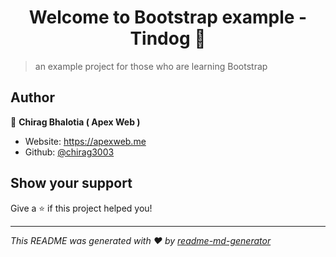 <h1 align="center">Welcome to Bootstrap example - Tindog 👋</h1>
<p>
</p>

> an example project for those who are learning Bootstrap

## Author

👤 **Chirag Bhalotia ( Apex Web )**

* Website: https://apexweb.me
* Github: [@chirag3003](https://github.com/chirag3003)

## Show your support

Give a ⭐️ if this project helped you!

***
_This README was generated with ❤️ by [readme-md-generator](https://github.com/kefranabg/readme-md-generator)_